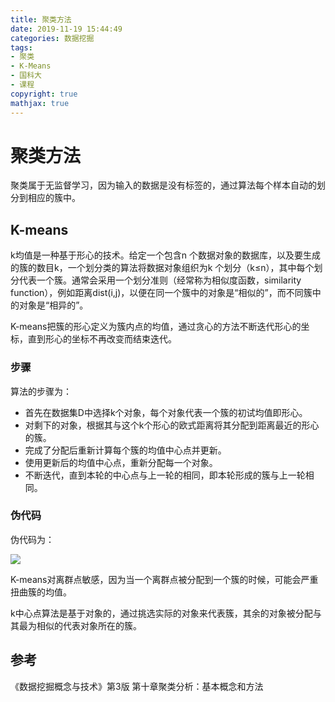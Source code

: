 ```yaml
---
title: 聚类方法
date: 2019-11-19 15:44:49
categories: 数据挖掘
tags:
- 聚类
- K-Means
- 国科大
- 课程
copyright: true
mathjax: true
---
```


# 聚类方法

聚类属于无监督学习，因为输入的数据是没有标签的，通过算法每个样本自动的划分到相应的簇中。

## K-means

k均值是一种基于形心的技术。给定一个包含n 个数据对象的数据库，以及要生成的簇的数目k，一个划分类的算法将数据对象组织为k 个划分（k≤n），其中每个划分代表一个簇。通常会采用一个划分准则（经常称为相似度函数，similarity function），例如距离dist(i,j)，以便在同一个簇中的对象是“相似的”，而不同簇中的对象是“相异的”。

K-means把簇的形心定义为簇内点的均值，通过贪心的方法不断迭代形心的坐标，直到形心的坐标不再改变而结束迭代。

<!--more-->

### 步骤

算法的步骤为：

- 首先在数据集D中选择k个对象，每个对象代表一个簇的初试均值即形心。
- 对剩下的对象，根据其与这个k个形心的欧式距离将其分配到距离最近的形心的簇。
- 完成了分配后重新计算每个簇的均值中心点并更新。
- 使用更新后的均值中心点，重新分配每一个对象。
- 不断迭代，直到本轮的中心点与上一轮的相同，即本轮形成的簇与上一轮相同。

### 伪代码

伪代码为：

![](https://res.cloudinary.com/bravey/image/upload/v1574157674/blog/Data%20Mining/kmeans_code.jpg)



K-means对离群点敏感，因为当一个离群点被分配到一个簇的时候，可能会严重扭曲簇的均值。

k中心点算法是基于对象的，通过挑选实际的对象来代表簇，其余的对象被分配与其最为相似的代表对象所在的簇。

## 参考

《数据挖掘概念与技术》第3版 第十章聚类分析：基本概念和方法